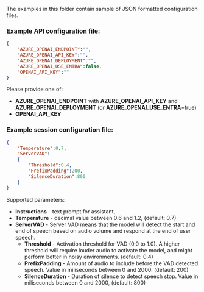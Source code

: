 The examples in this folder contain sample of JSON formatted configuration files.

### Example API configuration file:
```json
{
	"AZURE_OPENAI_ENDPOINT":"",
	"AZURE_OPENAI_API_KEY":"",
	"AZURE_OPENAI_DEPLOYMENT":"",
	"AZURE_OPENAI_USE_ENTRA":false,
	"OPENAI_API_KEY":""
}
```
Please provide one of:
- **AZURE_OPENAI_ENDPOINT** with **AZURE_OPENAI_API_KEY** and **AZURE_OPENAI_DEPLOYMENT** (or **AZURE_OPENAI_USE_ENTRA**=true)
- **OPENAI_API_KEY**

### Example session configuration file:
```json
{
	"Temperature":0.7,
	"ServerVAD":
	{
		"Threshold":0.4,
		"PrefixPadding":200,
		"SilenceDuration":800
	}
}
```

Supported parameters:
- **Instructions** - text prompt for assistant,
- **Temperature** - decimal value between 0.6 and 1.2, (default: 0.7)
- **ServerVAD** - Server VAD means that the model will detect the start and end of speech based on audio volume and respond at the end of user speech.
  - **Threshold** - Activation threshold for VAD (0.0 to 1.0). A higher threshold will require louder audio to activate the model, and might perform better in noisy environments. (default: 0.4)
  - **PrefixPadding** - Amount of audio to include before the VAD detected speech. Value in miliseconds between 0 and 2000. (default: 200)
  - **SilenceDuration** - Duration of silence to detect speech stop. Value in miliseconds between 0 and 2000, (default: 800)
